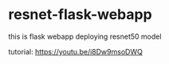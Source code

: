 # resnet-flask-webapp
this is flask webapp deploying resnet50 model

tutorial: https://youtu.be/i8Dw9msoDWQ
